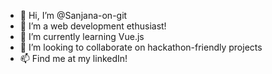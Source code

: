 - 👋 Hi, I’m @Sanjana-on-git
- 👀 I’m a web development ethusiast!
- 🌱 I’m currently learning Vue.js
- 💞️ I’m looking to collaborate on hackathon-friendly projects
- 📫 Find me at my linkedIn!

